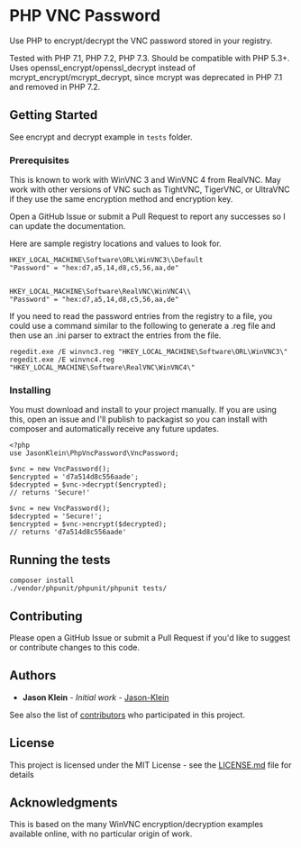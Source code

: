 # PHP VNC Password

Use PHP to encrypt/decrypt the VNC password stored in your registry. 

Tested with PHP 7.1, PHP 7.2, PHP 7.3. Should be compatible with PHP 5.3+. Uses openssl_encrypt/openssl_decrypt instead of mcrypt_encrypt/mcrypt_decrypt, since mcrypt was deprecated in PHP 7.1 and removed in PHP 7.2.

## Getting Started

See encrypt and decrypt example in `tests` folder.

### Prerequisites

This is known to work with WinVNC 3 and WinVNC 4 from RealVNC. May work with other versions of VNC such as TightVNC, TigerVNC, or UltraVNC if they use the same encryption method and encryption key.

Open a GitHub Issue or submit a Pull Request to report any successes so I can update the documentation.

Here are sample registry locations and values to look for.

```
HKEY_LOCAL_MACHINE\Software\ORL\WinVNC3\\Default
"Password" = "hex:d7,a5,14,d8,c5,56,aa,de"


HKEY_LOCAL_MACHINE\Software\RealVNC\WinVNC4\\
"Password" = "hex:d7,a5,14,d8,c5,56,aa,de"
```

If you need to read the password entries from the registry to a file, you could use a command similar to the following to generate a .reg file and then use an .ini parser to extract the entries from the file.

```
regedit.exe /E winvnc3.reg "HKEY_LOCAL_MACHINE\Software\ORL\WinVNC3\"
regedit.exe /E winvnc4.reg "HKEY_LOCAL_MACHINE\Software\RealVNC\WinVNC4\"
```


### Installing

You must download and install to your project manually. If you are using this, open an issue and I'll publish to packagist so you can install with composer and automatically receive any future updates.

```
<?php
use JasonKlein\PhpVncPassword\VncPassword;

$vnc = new VncPassword();
$encrypted = 'd7a514d8c556aade';
$decrypted = $vnc->decrypt($encrypted);
// returns 'Secure!'

$vnc = new VncPassword();
$decrypted = 'Secure!';
$encrypted = $vnc->encrypt($decrypted);
// returns 'd7a514d8c556aade'
```

## Running the tests

```
composer install
./vendor/phpunit/phpunit/phpunit tests/
```

## Contributing

Please open a GitHub Issue or submit a Pull Request if you'd like to suggest or contribute changes to this code.

## Authors

* **Jason Klein** - *Initial work* - [Jason-Klein](https://github.com/Jason-Klein)

See also the list of [contributors](https://github.com/jason-klein/php-vnc-password/contributors) who participated in this project.

## License

This project is licensed under the MIT License - see the [LICENSE.md](LICENSE.md) file for details

## Acknowledgments

This is based on the many WinVNC encryption/decryption examples available online, with no particular origin of work.
